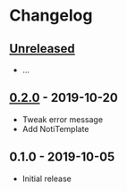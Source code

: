 # Changelog

## [Unreleased]

- ...

## [0.2.0] - 2019-10-20

- Tweak error message
- Add NotiTemplate

## 0.1.0 - 2019-10-05

- Initial release

[unreleased]: https://github.com/MunifTanjim/unoti/compare/0.2.0...HEAD
[0.2.0]: https://github.com/MunifTanjim/unoti/compare/0.1.0...0.2.0
